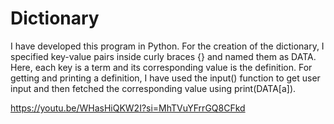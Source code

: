 # Dictionary
I have developed this program in Python. For the creation of the dictionary, I specified key-value pairs inside curly braces {} and named them as DATA. Here, each key is a term and its corresponding value is the definition. For getting and printing a definition, I have used the input() function to get user input and then fetched the corresponding value using print(DATA[a]).

https://youtu.be/WHasHiQKW2I?si=MhTVuYFrrGQ8CFkd
